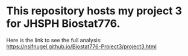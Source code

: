 # This repository hosts my project 3 for JHSPH Biostat776.

Here is the link to see the full analysis: https://nsifnugel.github.io/Biostat776-Project3/project3.html
